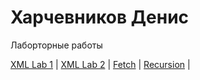 # Харчевников Денис
Лаборторные работы

[XML Lab 1](https://harchevnikovdenis.github.io/xsl_lab1.xml) | 
[XML Lab 2](https://harchevnikovdenis.github.io/xsl_lab2.xml) | 
[Fetch](https://harchevnikovdenis.github.io/fetch.html) | 
[Recursion](https://harchevnikovdenis.github.io/Recursion/recursion.html) | 
